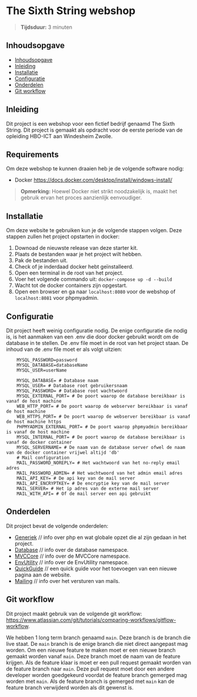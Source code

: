 # The Sixth String webshop
> **Tijdsduur:** 3 minuten

## Inhoudsopgave
  - [Inhoudsopgave](#inhoudsopgave)
  - [Inleiding](#inleiding)
  - [Installatie](#installatie)
  - [Configuratie](#configuratie)
  - [Onderdelen](#onderdelen)
  - [Git workflow](#git-workflow)

## Inleiding

Dit project is een webshop voor een fictief bedrijf genaamd The Sixth String. Dit project is gemaakt als opdracht voor de eerste periode van de opleiding HBO-ICT aan Windesheim Zwolle.

## Requirements

Om deze webshop te kunnen draaien heb je de volgende software nodig:
- Docker https://docs.docker.com/desktop/install/windows-install/

> **Opmerking:** Hoewel Docker niet strikt noodzakelijk is, maakt het gebruik ervan het proces aanzienlijk eenvoudiger.

## Installatie

Om deze website te gebruiken kun je de volgende stappen volgen. Deze stappen zullen het project opstarten in docker:

1. Downoad de nieuwste release van deze starter kit.
2. Plaats de bestanden waar je het project wilt hebben.
3. Pak de bestanden uit.
4. Check of je inderdaad docker hebt geïnstalleerd.
5. Open een terminal in de root van het project.
6. Voer het volgende commando uit: `docker-compose up -d --build`
7. Wacht tot de docker containers zijn opgestart.
8. Open een browser en ga naar `localhost:8080` voor de webshop of `localhost:8081` voor phpmyadmin.

## Configuratie

Dit project heeft weinig configuratie nodig. De enige configuratie die nodig is, is het aanmaken van een .env die door docker gebruikt wordt om de database in te stellen. De .env file moet in de root van het project staan. De inhoud van de .env file moet er als volgt uitzien:

```env
    MYSQL_PASSWORD=password
    MYSQL_DATABASE=databaseName
    MYSQL_USER=userName

    MYSQL_DATABASE= # Database naam
    MYSQL_USER= # Database root gebruikersnaam
    MYSQL_PASSWORD= # Database root wachtwoord
    MYSQL_EXTERNAL_PORT= # De poort waarop de database bereikbaar is vanaf de host machine
    WEB_HTTP_PORT= # De poort waarop de webserver bereikbaar is vanaf de host machine
    WEB_HTTPS_PORT= # De poort waarop de webserver bereikbaar is vanaf de host machine https
    PHPMYADMIN_EXTERNAL_PORT= # De poort waarop phpmyadmin bereikbaar is vanaf de host machine
    MYSQL_INTERNAL_PORT= # De poort waarop de database bereikbaar is vanaf de docker container
    MYSQL_SERVERNAME= # De naam van de database server ofwel de naam van de docker container vrijwel altijd 'db'
    # Mail configuration
    MAIL_PASSWORD_NOREPLY= # Het wachtwoord van het no-reply email adres
    MAIL_PASSWORD_ADMIN= # Het wachtwoord van het admin email adres
    MAIL_API_KEY= # De api key van de mail server
    MAIL_API_ENCRYPTKEY= # De encryptie key van de mail server
    MAIL_SERVER= # Het ip adres van de externe mail server
    MAIL_WITH_API= # Of de mail server een api gebruikt
```

## Onderdelen

Dit project bevat de volgende onderdelen:
- [Generiek](./Docs/Generiek.md) // info over php en wat globale opzet die al zijn gedaan in het project.
- [Database](./Docs/Database/Database.md) // info over de database namespace.
- [MVCCore](./Docs/MVCCore/MVCCore.md) // info over de MVCCore namespace.
- [EnvUtility](./Docs/EnvUtility.md) // info over de EnvUtility namespace.
- [QuickGuide](./Docs/MVCCore/QuickGuide.md) // een quick guide voor het toevoegen van een nieuwe pagina aan de website.
- [Mailing](./Docs/Mailing.md) // info over het versturen van mails. 

## Git workflow

Dit project maakt gebruik van de volgende git workflow: https://www.atlassian.com/git/tutorials/comparing-workflows/gitflow-workflow.

We hebben 1 long term branch genaamd `main`. Deze branch is de branch die live staat. De `main` branch is de enige branch die niet direct aangepast mag worden. Om een nieuwe feature te maken moet er een nieuwe branch gemaakt worden vanaf `main`. Deze branch moet de naam van de feature krijgen. Als de feature klaar is moet er een pull request gemaakt worden van de feature branch naar `main`. Deze pull request moet door een andere developer worden goedgekeurd voordat de feature branch gemerged mag worden met `main`. Als de feature branch is gemerged met `main` kan de feature branch verwijderd worden als dit gewenst is.